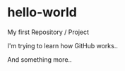 # hello-world
My first Repository / Project

I'm trying to learn how GitHub works..

And something more..
